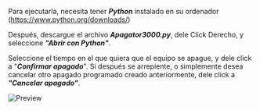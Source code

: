 Para ejecutarla, necesita tener ***Python*** instalado en su ordenador (https://www.python.org/downloads/)

Después, descargue el archivo ***Apagator3000.py***, dele Click Derecho, y seleccione ***"Abrir con Python"***.

Seleccione el tiempo en el que quiera que el equipo se apague, y dele click a "***Confirmar apagado***". Si después se arrepiente, o simplemente desea cancelar otro apagado programado creado anteriormente, dele click a ***"Cancelar apagado"***.

![Preview](https://github.com/SoyAntonioJimenez/Apagator3000/assets/92369983/743a2bf4-c41e-48e6-bff8-fb50ee8d1876)
